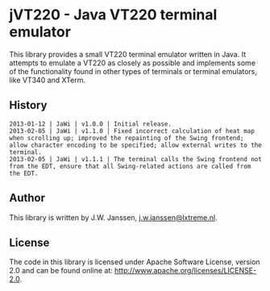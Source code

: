 # jVT220 - Java VT220 terminal emulator

This library provides a small VT220 terminal emulator written in Java. It 
attempts to emulate a VT220 as closely as possible and implements some of
the functionality found in other types of terminals or terminal emulators,
like VT340 and XTerm. 

## History

```
2013-01-12 | JaWi | v1.0.0 | Initial release.
2013-02-05 | JaWi | v1.1.0 | Fixed incorrect calculation of heat map when scrolling up; improved the repainting of the Swing frontend; allow character encoding to be specified; allow external writes to the terminal.
2013-02-05 | JaWi | v1.1.1 | The terminal calls the Swing frontend not from the EDT, ensure that all Swing-related actions are called from the EDT.  
```

## Author

This library is written by J.W. Janssen, <j.w.janssen@lxtreme.nl>.

## License

The code in this library is licensed under Apache Software License, version 
2.0 and can be found online at: <http://www.apache.org/licenses/LICENSE-2.0>.

